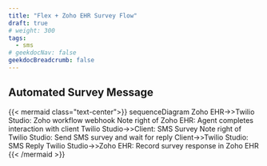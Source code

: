 ```yaml
---
title: "Flex + Zoho EHR Survey Flow"
draft: true
# weight: 300
tags:
  - sms
# geekdocNav: false
geekdocBreadcrumb: false
---
```


## Automated Survey Message

{{< mermaid class="text-center">}}
sequenceDiagram
Zoho EHR->>Twilio Studio: Zoho workflow webhook
Note right of Zoho EHR: Agent completes interaction with client
Twilio Studio->>Client: SMS Survey
Note right of Twilio Studio: Send SMS survey and wait for reply
Client->>Twilio Studio: SMS Reply
Twilio Studio->>Zoho EHR: Record survey response in Zoho EHR
{{< /mermaid >}}
